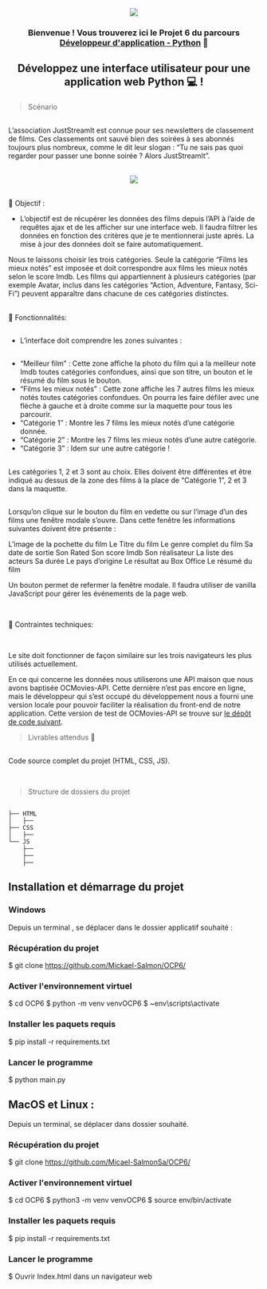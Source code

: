 <div align="center">
  <a href="" target="_blank" rel="noreferrer">
    <img src="https://www.python.org/static/community_logos/python-logo-master-v3-TM.png">
  </a>
</div>


<h3 align="center">

Bienvenue ! Vous trouverez ici le Projet 6 du parcours<a href="https://openclassrooms.com/fr/paths/518-developpeur-dapplication-python" target="_blank" rel="noreferrer"> Développeur d'application - Python</a> 👋

</h3>

<h2 align="center">

Développez une interface utilisateur pour une application web Python 💻 !

</h2>

> Scénario 
##  

L’association JustStreamIt est connue pour ses newsletters de classement de films. Ces classements ont sauvé bien des soirées à ses abonnés toujours plus nombreux, comme le dit leur slogan : “Tu ne sais pas quoi regarder pour passer une bonne soirée ? Alors JustStreamIt”. 

</br>

<div align="center">
  <a href="" target="_blank" rel="noreferrer">
    <img src="https://user.oc-static.com/upload/2020/09/18/16004298163529_P5.png">
  </a>
</div>



</br>


💬 Objectif : 
- L’objectif est de récupérer les données des films depuis l’API à l’aide de requêtes ajax et de les afficher sur une interface web. Il faudra filtrer les données en fonction des critères que je te mentionnerai juste après. La mise à jour des données doit se faire automatiquement.

Nous te laissons choisir les trois catégories. Seule la catégorie “Films les mieux notés” est imposée et doit correspondre aux films les mieux notés selon le score Imdb. Les films qui appartiennent à plusieurs catégories (par exemple Avatar, inclus dans les catégories “Action, Adventure, Fantasy, Sci-Fi”) peuvent apparaître dans chacune de ces catégories distinctes. 

</br>
💬 Fonctionnalités: 

##
- L’interface doit comprendre les zones suivantes : 
##

- “Meilleur film” : Cette zone affiche la photo du film qui a la meilleur note Imdb toutes catégories confondues, ainsi que son titre, un bouton et le résumé du film sous le bouton.
- “Films les mieux notés” : Cette zone affiche les 7 autres films les mieux notés toutes catégories confondues. On pourra les faire défiler avec une flèche à gauche et à droite comme sur la maquette pour tous les parcourir.
- “Catégorie 1” : Montre les 7 films les mieux notés d’une catégorie donnée. 
- “Catégorie 2” : Montre les 7 films les mieux notés d’une autre catégorie.
- “Catégorie 3” : Idem sur une autre catégorie !

##
Les catégories 1, 2 et 3 sont au choix. Elles doivent être différentes et être indiqué au dessus de la zone des films à la place de “Catégorie 1”, 2 et 3 dans la maquette.
##

Lorsqu’on clique sur le bouton du film en vedette ou sur l’image d’un des films une fenêtre modale s’ouvre. Dans cette fenêtre les informations suivantes doivent être présente :

L’image de la pochette du film
Le Titre du film
Le genre complet du film
Sa date de sortie
Son Rated
Son score Imdb
Son réalisateur
La liste des acteurs
Sa durée
Le pays d’origine
Le résultat au Box Office
Le résumé du film

Un bouton permet de refermer la fenêtre modale. Il faudra utiliser de vanilla JavaScript pour gérer les événements de la page web.

</br>

💬 Contraintes techniques:

</br>

Le site doit fonctionner de façon similaire sur les trois navigateurs les plus utilisés actuellement.

En ce qui concerne les données nous utiliserons une API maison que nous avons baptisée OCMovies-API. Cette dernière n’est pas encore en ligne, mais le développeur qui s’est occupé du développement nous a fourni une version locale pour pouvoir faciliter la réalisation du front-end de notre application. Cette version de test de OCMovies-API se trouve sur [le dépôt de code suivant](https://github.com/OpenClassrooms-Student-Center/OCMovies-API-EN-FR). 

> Livrables attendus 🔭  
##   

Code source complet du projet (HTML, CSS, JS).

</br>

> Structure de dossiers du projet  
##

```
├── HTML
│   ├── 
├── CSS
│   ├── 
└── JS
    ├── 
    ├── 
    ├── 

```


<h2> Installation et démarrage du projet</h2> 
<h3>Windows  </h3> 

Depuis un terminal , se déplacer dans le dossier applicatif souhaité :

<h3>Récupération du projet</h3> 

$ git clone https://github.com/Mickael-Salmon/OCP6/

<h3>Activer l'environnement virtuel </h3> 

$ cd OCP6 
$ python -m venv venvOCP6 
$ ~env\scripts\activate

<h3>Installer les paquets requis </h3>

$ pip install -r requirements.txt

<h3>Lancer le programme</h3>

$ python main.py

<h2>MacOS et Linux : </h2>

Depuis un terminal, se déplacer dans dossier souhaité. 

<h3>Récupération du projet</h3>

$ git clone https://github.com/Micael-SalmonSa/OCP6/


<h3>Activer l'environnement virtuel </h3>

$ cd OCP6
$ python3 -m venv venvOCP6 
$ source env/bin/activate

<h3>Installer les paquets requis </h3>

$ pip install -r requirements.txt

<h3>Lancer le programme </h3>

$ Ouvrir Index.html dans un navigateur web
